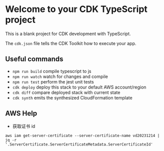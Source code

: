 # Welcome to your CDK TypeScript project

This is a blank project for CDK development with TypeScript.

The `cdk.json` file tells the CDK Toolkit how to execute your app.

## Useful commands

- `npm run build` compile typescript to js
- `npm run watch` watch for changes and compile
- `npm run test` perform the jest unit tests
- `cdk deploy` deploy this stack to your default AWS account/region
- `cdk diff` compare deployed stack with current state
- `cdk synth` emits the synthesized CloudFormation template

## AWS Help

- 获取证书 id

```
aws iam get-server-certificate --server-certificate-name vd20231214 | jq -r '.ServerCertificate.ServerCertificateMetadata.ServerCertificateId'
```
